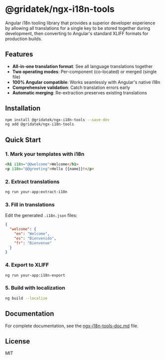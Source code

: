 # @gridatek/ngx-i18n-tools

Angular i18n tooling library that provides a superior developer experience by allowing all translations for a single key to be stored together during development, then converting to Angular's standard XLIFF formats for production builds.

## Features

- **All-in-one translation format**: See all language translations together
- **Two operating modes**: Per-component (co-located) or merged (single file)
- **100% Angular compatible**: Works seamlessly with Angular's native i18n
- **Comprehensive validation**: Catch translation errors early
- **Automatic merging**: Re-extraction preserves existing translations

## Installation

```bash
npm install @gridatek/ngx-i18n-tools --save-dev
ng add @gridatek/ngx-i18n-tools
```

## Quick Start

### 1. Mark your templates with i18n

```html
<h1 i18n="@@welcome">Welcome</h1>
<p i18n="@@greeting">Hello {{name}}!</p>
```

### 2. Extract translations

```bash
ng run your-app:extract-i18n
```

### 3. Fill in translations

Edit the generated `.i18n.json` files:

```json
{
  "welcome": {
    "en": "Welcome",
    "es": "Bienvenido",
    "fr": "Bienvenue"
  }
}
```

### 4. Export to XLIFF

```bash
ng run your-app:i18n-export
```

### 5. Build with localization

```bash
ng build --localize
```

## Documentation

For complete documentation, see the [ngx-i18n-tools-doc.md](../../ngx-i18n-tools-doc.md) file.

## License

MIT
